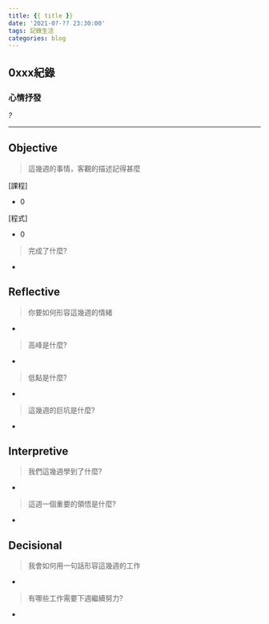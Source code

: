 ```yaml
---
title: {{ title }}
date: '2021-0?-?? 23:30:00'
tags: 記錄生活
categories: blog
---
```

## **0xxx紀錄**

### 心情抒發
*?*

---
<!-- more -->
## **Objective**

> 這幾週的事情，客觀的描述記得甚麼

[課程]
- 0

[程式]
- 0

> 完成了什麼?

-


## **Reflective**

> 你要如何形容這幾週的情緒

*

> 高峰是什麼?

*

> 低點是什麼?

*

> 這幾週的巨坑是什麼?

*

## **Interpretive**

> 我們這幾週學到了什麼?

-

> 這週一個重要的領悟是什麼?

*

## **Decisional**

> 我會如何用一句話形容這幾週的工作

*

> 有哪些工作需要下週繼續努力?

-
